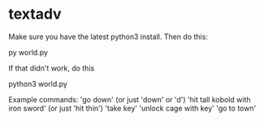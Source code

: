 # textadv

Make sure you have the latest python3 install. Then do this:

py world.py

If that didn't work, do this

python3 world.py

Example commands:
'go down' (or just 'down' or 'd')
'hit tall kobold with iron sword' (or just 'hit thin')
'take key'
'unlock cage with key'
'go to town'

